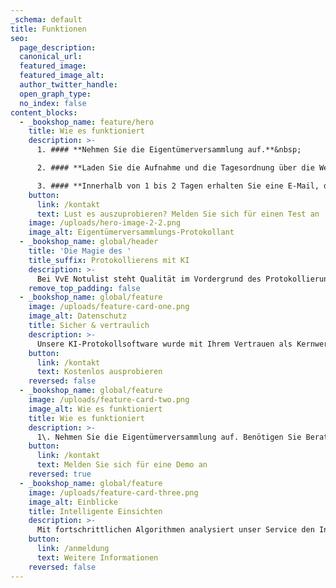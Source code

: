 ```yaml
---
_schema: default
title: Funktionen
seo:
  page_description:
  canonical_url:
  featured_image:
  featured_image_alt:
  author_twitter_handle:
  open_graph_type:
  no_index: false
content_blocks:
  - _bookshop_name: feature/hero
    title: Wie es funktioniert
    description: >-
      1. #### **Nehmen Sie die Eigentümerversammlung auf.**&nbsp;

      2. #### **Laden Sie die Aufnahme und die Tagesordnung über die Webanwendung hoch.**&nbsp;

      3. #### **Innerhalb von 1 bis 2 Tagen erhalten Sie eine E-Mail, dass Ihr Protokoll fertig ist.**
    button:
      link: /kontakt
      text: Lust es auszuprobieren? Melden Sie sich für einen Test an
    image: /uploads/hero-image-2-2.png
    image_alt: Eigentümerversammlungs-Protokollant
  - _bookshop_name: global/header
    title: 'Die Magie des '
    title_suffix: Protokollierens mit KI
    description: >-
      Bei VvE Notulist steht Qualität im Vordergrund des Protokollierungsprozesses. Wir gewährleisten dies durch den Einsatz fortschrittlicher KI-Technologien, die Genauigkeit, Konsistenz und Effizienz sicherstellen.&nbsp;
    remove_top_padding: false
  - _bookshop_name: global/feature
    image: /uploads/feature-card-one.png
    image_alt: Datenschutz
    title: Sicher & vertraulich
    description: >-
      Unsere KI-Protokollsoftware wurde mit Ihrem Vertrauen als Kernwert entwickelt. Wir wenden strenge Sicherheitsprotokolle an und sind voll und ganz der Allgemeinen Datenschutzverordnung (DSGVO/GDPR) verpflichtet, um Ihre Daten zu schützen.
    button:
      link: /kontakt
      text: Kostenlos ausprobieren
    reversed: false
  - _bookshop_name: global/feature
    image: /uploads/feature-card-two.png
    image_alt: Wie es funktioniert
    title: Wie es funktioniert
    description: >-
      1\. Nehmen Sie die Eigentümerversammlung auf. Benötigen Sie Beratung? Wir helfen Ihnen gerne, die richtige Tonqualität zu erzielen.&nbsp;<br>2\. Laden Sie die Aufnahme und die Tagesordnung über die Webanwendung hoch.&nbsp;<br>3\. Innerhalb von 1 bis 2 Tagen erhalten Sie eine E-Mail mit dem fertigen Protokolldokument.
    button:
      link: /kontakt
      text: Melden Sie sich für eine Demo an
    reversed: true
  - _bookshop_name: global/feature
    image: /uploads/feature-card-three.png
    image_alt: Einblicke
    title: Intelligente Einsichten
    description: >-
      Mit fortschrittlichen Algorithmen analysiert unser Service den Inhalt Ihrer Besprechungen, sodass Sie nicht nur genaue Protokolle erhalten, sondern auch wertvolle Einsichten und Handlungspunkte.
    button:
      link: /anmeldung
      text: Weitere Informationen
    reversed: false
---
```

